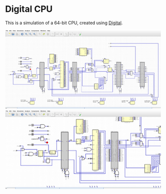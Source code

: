 # Digital CPU

This is a simulation of a 64-bit CPU, created using [Digital](https://github.com/hneemann/Digital).



![overview](images/overview.png)
![clock](images/clock.png)
